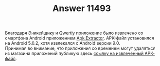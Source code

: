 ﻿---
title: "Answer 11493"
se.owner.user_id: 182750
se.owner.display_name: "XelaNimed"
se.owner.link: "https://ru.meta.stackoverflow.com/users/182750/xelanimed"
se.answer_id: 11493
se.question_id: 11491
se.post_type: answer
se.is_accepted: True
---
<p>Благодаря <a href="https://ru.stackoverflow.com/users/282277">Эникейщику</a> и <a href="https://ru.stackoverflow.com/users/178988">Qwertiy</a> приложение было извлечено со смартфона Android приложением <a href="https://play.google.com/store/apps/details?id=com.ext.ui" rel="nofollow noreferrer">Apk Extractor</a>. APK-файл установился на Android 5.0.2, хотя извлекался с Android версии 9.0.<br />
Принимая во внимание, что приложения со временем могут удаляться из магазина приложений публикую здесь <a href="https://www.dropbox.com/s/8z7i2vz2usgkr28/Stack_Exchange.apk?dl=0" rel="nofollow noreferrer">ссылку на извлечённый APK-файл</a>.</p>
